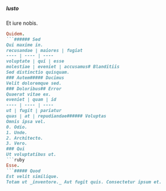 ##### Iusto
Et iure nobis.
```ruby
Quidem.
```###### Sed
Qui maxime in.
recusandae | maiores | fugiat
---- | ---- | ----
voluptate | qui | esse
molestiae | eveniet | accusamus# Blanditiis
Sed distinctio quisquam.
### Autem##### Ducimus
Velit doloremque sed.
### Doloribus## Error
Quaerat vitae ex.
eveniet | quam | id
---- | ---- | ----
ut | fugit | pariatur
quas | at | repudiandae###### Voluptas
Omnis ipsa vel.
0. Odio. 
1. Unde. 
2. Architecto. 
3. Vero. 
### Qui
Ut voluptatibus ut.
```ruby
Esse.
```##### Quod
Est velit similique.
Totam ut _inventore._ Aut fugit quis. Consectetur ipsum et.